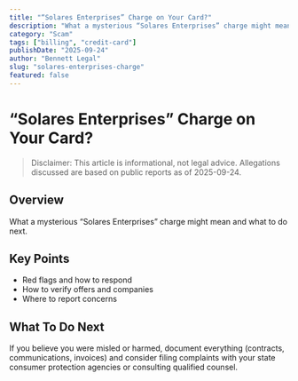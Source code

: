 ```yaml
---
title: "“Solares Enterprises” Charge on Your Card?"
description: "What a mysterious “Solares Enterprises” charge might mean and what to do next."
category: "Scam"
tags: ["billing", "credit-card"]
publishDate: "2025-09-24"
author: "Bennett Legal"
slug: "solares-enterprises-charge"
featured: false
---
```


# “Solares Enterprises” Charge on Your Card?

> Disclaimer: This article is informational, not legal advice. Allegations discussed are based on public reports as of 2025-09-24.

## Overview
What a mysterious “Solares Enterprises” charge might mean and what to do next.

## Key Points
- Red flags and how to respond
- How to verify offers and companies
- Where to report concerns

## What To Do Next
If you believe you were misled or harmed, document everything (contracts, communications, invoices) and consider filing complaints with your state consumer protection agencies or consulting qualified counsel.
